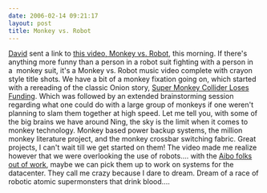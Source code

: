 ```yaml
---
date: 2006-02-14 09:21:17
layout: post
title: Monkey vs. Robot
---
```


[David](http://www.sklar.com/blog/) sent a link to [this video, Monkey vs. Robot](http://video.google.com/videoplay?docid=-4412806662713775705), this morning. If there's anything more funny than a person in a robot suit fighting with a person in a  monkey suit, it's a Monkey vs. Robot music video complete with crayon style title shots. We have a bit of a monkey fixation going on, which started with a rereading of the classic Onion story, [Super Monkey Collider Loses Funding](http://www.theonion.com/content/node/30420). Which was followed by an extended brainstorming session regarding what one could do with a large group of monkeys if one weren't planning to slam them together at high speed. Let me tell you, with some of the big brains we have around Ning, the sky is the limit when it comes to monkey technology. Monkey based power backup systems, the million monkey literature project, and the monkey crossbar switching fabric. Great projects, I can't wait till we get started on them! The video made me realize however that we were overlooking the use of robots.... with the [Aibo folks out of work](http://news.com.com/Sony+puts+Aibo+to+sleep/2100-1041_3-6031649.html), maybe we can pick them up to work on systems for the datacenter. They call me crazy because I dare to dream. Dream of a race of robotic atomic supermonsters that drink blood....
